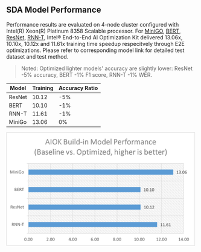 ## SDA Model Performance

Performance results are evaluated on 4-node cluster configured with Intel(R) Xeon(R) Platinum 8358 Scalable processor.
For [MiniGO](../../modelzoo/minigo/README.md), [BERT](../../modelzoo/bert/README.md), [ResNet](../../modelzoo/resnet/README.md), [RNN-T](../../modelzoo/rnnt/README.md), Intel® End-to-End AI Optimization Kit delivered 13.06x, 10.10x, 10.12x and 11.61x training time speedup respecitvely through E2E optimizations. Please refer to corresponding model link for detailed test dataset and test method. 
> Noted: Optimized lighter models' accuracy are slightly lower: ResNet -5% accuracy, BERT -1% F1 score, RNN-T -1% WER.

| Model | Training | Accuracy Ratio |
| ----- | ---------| -------------- |
| ResNet | 10.12 | -5% |
| BERT | 10.10 | -1% |
| RNN-T | 11.61 | -1% |
| MiniGo | 13.06 | 0% |

<img src="./e2eaiok_v02_performance.png" width="500"/>